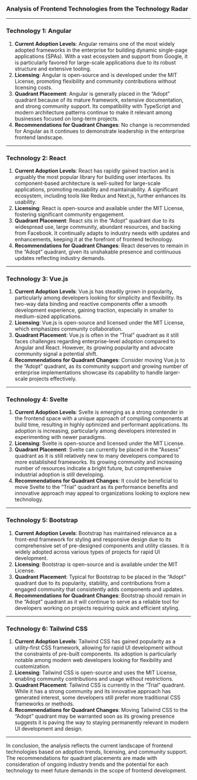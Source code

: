 ### Analysis of Frontend Technologies from the Technology Radar

---

### Technology 1: Angular
1. **Current Adoption Levels**: Angular remains one of the most widely adopted frameworks in the enterprise for building dynamic single-page applications (SPAs). With a vast ecosystem and support from Google, it is particularly favored for large-scale applications due to its robust structure and extensive tooling.
2. **Licensing**: Angular is open-source and is developed under the MIT License, promoting flexibility and community contributions without licensing costs.
3. **Quadrant Placement**: Angular is generally placed in the “Adopt” quadrant because of its mature framework, extensive documentation, and strong community support. Its compatibility with TypeScript and modern architecture patterns continue to make it relevant among businesses focused on long-term projects.
4. **Recommendations for Quadrant Changes**: No change is recommended for Angular as it continues to demonstrate leadership in the enterprise frontend landscape.

---

### Technology 2: React
1. **Current Adoption Levels**: React has rapidly gained traction and is arguably the most popular library for building user interfaces. Its component-based architecture is well-suited for large-scale applications, promoting reusability and maintainability. A significant ecosystem, including tools like Redux and Next.js, further enhances its usability.
2. **Licensing**: React is open-source and available under the MIT License, fostering significant community engagement.
3. **Quadrant Placement**: React sits in the “Adopt” quadrant due to its widespread use, large community, abundant resources, and backing from Facebook. It continually adapts to industry needs with updates and enhancements, keeping it at the forefront of frontend technology.
4. **Recommendations for Quadrant Changes**: React deserves to remain in the “Adopt” quadrant, given its unshakable presence and continuous updates reflecting industry demands.

---

### Technology 3: Vue.js
1. **Current Adoption Levels**: Vue.js has steadily grown in popularity, particularly among developers looking for simplicity and flexibility. Its two-way data binding and reactive components offer a smooth development experience, gaining traction, especially in smaller to medium-sized applications.
2. **Licensing**: Vue.js is open-source and licensed under the MIT License, which emphasizes community collaboration.
3. **Quadrant Placement**: Vue.js is often in the “Trial” quadrant as it still faces challenges regarding enterprise-level adoption compared to Angular and React. However, its growing popularity and advocate community signal a potential shift.
4. **Recommendations for Quadrant Changes**: Consider moving Vue.js to the “Adopt” quadrant, as its community support and growing number of enterprise implementations showcase its capability to handle larger-scale projects effectively.

---

### Technology 4: Svelte
1. **Current Adoption Levels**: Svelte is emerging as a strong contender in the frontend space with a unique approach of compiling components at build time, resulting in highly optimized and performant applications. Its adoption is increasing, particularly among developers interested in experimenting with newer paradigms.
2. **Licensing**: Svelte is open-source and licensed under the MIT License.
3. **Quadrant Placement**: Svelte can currently be placed in the “Assess” quadrant as it is still relatively new to many developers compared to more established frameworks. Its growing community and increasing number of resources indicate a bright future, but comprehensive industrial adoption is still developing.
4. **Recommendations for Quadrant Changes**: It could be beneficial to move Svelte to the “Trial” quadrant as its performance benefits and innovative approach may appeal to organizations looking to explore new technology.

---

### Technology 5: Bootstrap
1. **Current Adoption Levels**: Bootstrap has maintained relevance as a front-end framework for styling and responsive design due to its comprehensive set of pre-designed components and utility classes. It is widely adopted across various types of projects for rapid UI development.
2. **Licensing**: Bootstrap is open-source and is available under the MIT License.
3. **Quadrant Placement**: Typical for Bootstrap to be placed in the “Adopt” quadrant due to its popularity, stability, and contributions from a engaged community that consistently adds components and updates.
4. **Recommendations for Quadrant Changes**: Bootstrap should remain in the “Adopt” quadrant as it will continue to serve as a reliable tool for developers working on projects requiring quick and efficient styling.

---

### Technology 6: Tailwind CSS
1. **Current Adoption Levels**: Tailwind CSS has gained popularity as a utility-first CSS framework, allowing for rapid UI development without the constraints of pre-built components. Its adoption is particularly notable among modern web developers looking for flexibility and customization.
2. **Licensing**: Tailwind CSS is open-source and uses the MIT License, enabling community contributions and usage without restrictions.
3. **Quadrant Placement**: Tailwind CSS is currently in the “Trial” quadrant. While it has a strong community and its innovative approach has generated interest, some developers still prefer more traditional CSS frameworks or methods.
4. **Recommendations for Quadrant Changes**: Moving Tailwind CSS to the “Adopt” quadrant may be warranted soon as its growing presence suggests it is paving the way to staying permanently relevant in modern UI development and design.

---

In conclusion, the analysis reflects the current landscape of frontend technologies based on adoption trends, licensing, and community support. The recommendations for quadrant placements are made with consideration of ongoing industry trends and the potential for each technology to meet future demands in the scope of frontend development.